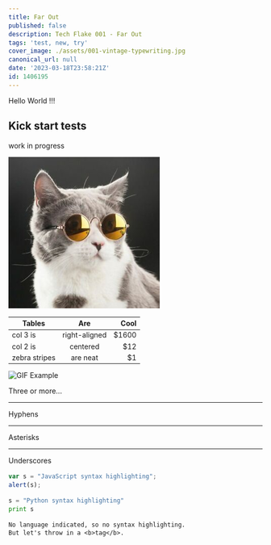 ```yaml
---
title: Far Out
published: false
description: Tech Flake 001 - Far Out
tags: 'test, new, try'
cover_image: ./assets/001-vintage-typewriting.jpg
canonical_url: null
date: '2023-03-18T23:58:21Z'
id: 1406195
---
```


Hello World !!!

## Kick start tests

work in progress

![and some pictures too](./assets/cat1.jpg)

| Tables        | Are           | Cool  |
| ------------- |:-------------:| -----:|
| col 3 is      | right-aligned | $1600 |
| col 2 is      | centered      |   $12 |
| zebra stripes | are neat      |    $1 |

![GIF Example](./001-gears.gif)

Three or more...

---

Hyphens

***

Asterisks

___

Underscores


```javascript
var s = "JavaScript syntax highlighting";
alert(s);
```
 
```python
s = "Python syntax highlighting"
print s
```
 
```
No language indicated, so no syntax highlighting. 
But let's throw in a <b>tag</b>.
```
